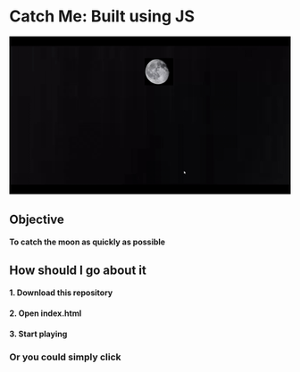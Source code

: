 <h1> Catch Me: Built using JS </h1>

<p align="center">
<img src="https://github.com/ShankarNarayananS/Catch-Me/blob/master/Try-to-catch-me.gif">
</p>

<h2>Objective</h2>
<h4> To catch the moon as quickly as possible </h4>

<h2> How should I go about it </h2>
<h4>1. Download this repository </h4>
<h4>2. Open index.html </h4>
<h4>3. Start playing </h4>

<h3> Or you could simply click <a href='https://zealous-carson-7e39eb.netlify.app/">here</a> </h3>

